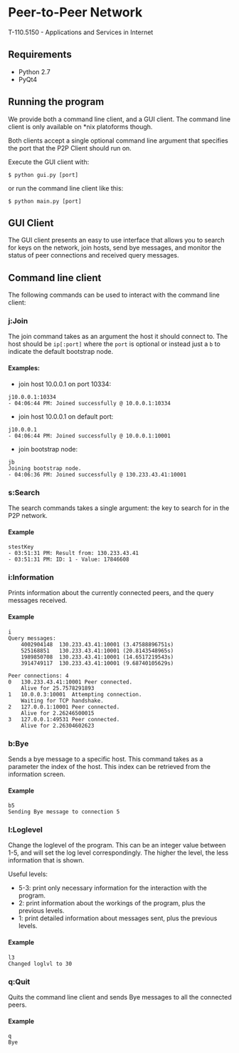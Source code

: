 # Peer-to-Peer Network
T-110.5150 - Applications and Services in Internet

## Requirements
* Python 2.7
* PyQt4

## Running the program
We provide both a command line client, and a GUI client. The command line client is only available on *nix platoforms though. 

Both clients accept a single optional command line argument that specifies the port that the P2P Client should run on. 

Execute the GUI client with:
```
$ python gui.py [port] 
```

or run the command line client like this:
```
$ python main.py [port]
```

## GUI Client
The GUI client presents an easy to use interface that allows you to search for keys on the network, join hosts, send bye messages, and monitor the status of peer connections and received query messages. 

## Command line client
The following commands can be used to interact with the command line client:

### j:Join
The join command takes as an argument the host it should connect to. The host should be `ip[:port]` where the `port` is optional or instead just a `b` to indicate the default bootstrap node.

#### Examples:
* join host 10.0.0.1 on port 10334:
```
j10.0.0.1:10334
- 04:06:44 PM: Joined successfully @ 10.0.0.1:10334
```

* join host 10.0.0.1 on default port:
```
j10.0.0.1
- 04:06:44 PM: Joined successfully @ 10.0.0.1:10001
```

* join bootstrap node:
```
jb
Joining bootstrap node.
- 04:06:36 PM: Joined successfully @ 130.233.43.41:10001
```

### s:Search
The search commands takes a single argument: the key to search for in the P2P network. 

#### Example
```
stestKey
- 03:51:31 PM: Result from: 130.233.43.41
- 03:51:31 PM: ID: 1 - Value: 17846608
```

### i:Information
Prints information about the currently connected peers, and the query messages received. 

#### Example
```
i
Query messages:
    4002904148  130.233.43.41:10001 (3.47588896751s)
    525168851   130.233.43.41:10001 (20.8143548965s)
    1989850708  130.233.43.41:10001 (14.6517219543s)
    3914749117  130.233.43.41:10001 (9.68740105629s)

Peer connections: 4
0   130.233.43.41:10001 Peer connected.
    Alive for 25.7578291893
1   10.0.0.3:10001  Attempting connection.
    Waiting for TCP handshake.
2   127.0.0.1:10001 Peer connected.
    Alive for 2.26246500015
3   127.0.0.1:49531 Peer connected.
    Alive for 2.26304602623
```

### b:Bye
Sends a bye message to a specific host. This command takes as a parameter the index of the host. This index can be retrieved from the information screen.

#### Example
```
b5
Sending Bye message to connection 5
```

### l:Loglevel
Change the loglevel of the program. This can be an integer value between 1-5, and will set the log level correspondingly. The higher the level, the less information that is shown.

Useful levels:
* 5-3: print only necessary information for the interaction with the program.
* 2: print information about the workings of the program, plus the previous levels.
* 1: print detailed information about messages sent, plus the previous levels.

#### Example
```
l3
Changed loglvl to 30
```

### q:Quit
Quits the command line client and sends Bye messages to all the connected peers.
#### Example
```
q
Bye
```
